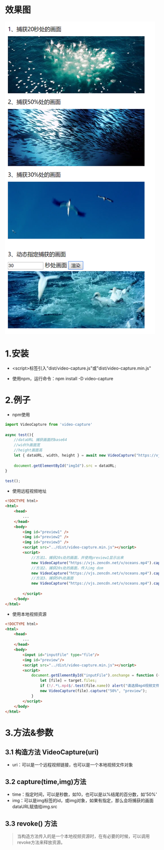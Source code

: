 # 效果图
<img src="https://raw.githubusercontent.com/destiny-wenlun/video-capture/master/img/demo.png"  />

# 1.安装
* &lt;script&gt;标签引入"dist/video-capture.js"或"dist/video-capture.min.js"
+ 使用npm，运行命令：npm install -D video-capture
# 2.例子

* npm使用
``` javascript
import VideoCapture from 'video-capture'

async test(){
    //dataURL 捕获画面的base64
    //width画面宽
    //height画面高
    let { dataURL, width, height } = await new VideoCapture("https://vjs.zencdn.net/v/oceans.mp4").capture("10%");

    document.getElementById("imgId").src = dataURL;
}

test();
```

* 使用远程视频地址
```html
<!DOCTYPE html>
<html>
    <head>
        ...
    </head>
    <body>
        <img id="preview1" />
        <img id="preview2" />
        <img id="preview3" />
        <script src="../dist/video-capture.min.js"></script>
        <script>
            //方法1、捕获20s处的画面，并使用preview1显示出来
            new VideoCapture("https://vjs.zencdn.net/v/oceans.mp4").capture(20, "preview1");
            //方法2、捕获20s处的画面，传入img dom
            new VideoCapture("https://vjs.zencdn.net/v/oceans.mp4").capture(20, document.getElementById("preview2"));
            //方法3、捕获50%处画面
            new VideoCapture("https://vjs.zencdn.net/v/oceans.mp4").capture("50%", "preview3"));

        </script>
    </body>
</html>
```

* 使用本地视频资源
```html
<!DOCTYPE html>
<html>
    <head>
        ...
    </head>
    <body>
        <input id="inputFile" type="file"/>
        <img id="preview"/>
        <script src="../dist/video-capture.min.js"></script>
        <script>
            document.getElementById("inputFile").onchange = function ({ target }) {
                let [file] = target.files;
                if (!/.*\.mp4$/.test(file.name)) alert("请选择mp4视频文件");
                new VideoCapture(file).capture("50%", "preview");
            }
        </script>
    </body>
</html>
```


# 3.方法&参数
## 3.1 构造方法 VideoCapture(uri)
* uri：可以是一个远程视频链接，也可以是一个本地视频文件对象

## 3.2 capture(time,img)方法
* time：指定时间，可以是秒数，如10，也可以是以%结尾的百分数，如'50%' 
* img：可以是img标签的id，或img对象，如果有指定，那么会将捕获的画面dataURL赋值给img.src

## 3.3 revoke() 方法
> 当构造方法传入的是一个本地视频资源时，在有必要的时候，可以调用revoke方法来释放资源。


